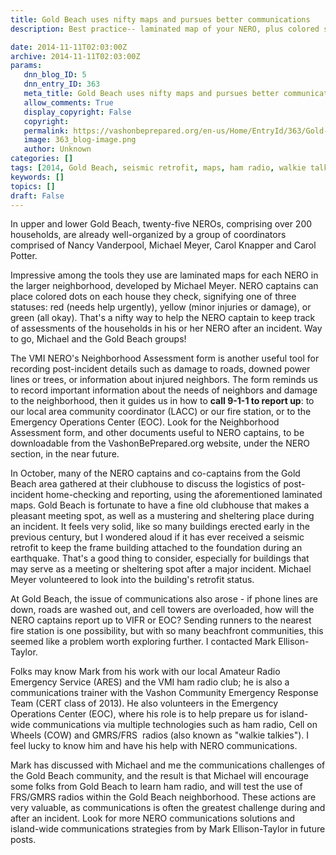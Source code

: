 ```yaml
---
title: Gold Beach uses nifty maps and pursues better communications
description: Best practice-- laminated map of your NERO, plus colored stickers to designate the status of each household.
date: 2014-11-11T02:03:00Z
archive: 2014-11-11T02:03:00Z
params:
   dnn_blog_ID: 5
   dnn_entry_ID: 363
   meta_title: Gold Beach uses nifty maps and pursues better communications
   allow_comments: True
   display_copyright: False
   copyright: 
   permalink: https://vashonbeprepared.org/en-us/Home/EntryId/363/Gold-Beach-uses-nifty-maps-and-pursues-better-communications
   image: 363_blog-image.png
   author: Unknown
categories: []
tags: [2014, Gold Beach, seismic retrofit, maps, ham radio, walkie talkies, FRS/GMRS, reporting up, communications]
keywords: []
topics: []
draft: False
---
```


<p class="p1">In upper and lower Gold Beach, twenty-five NEROs, comprising over 200 households, are already well-organized by a group of coordinators comprised of Nancy Vanderpool, Michael Meyer, Carol Knapper and Carol Potter.&nbsp;</p>
<p class="p1">Impressive among the tools they use are laminated maps for each NERO in the larger neighborhood, developed by Michael Meyer. NERO captains can place colored dots on each house they check, signifying one of three statuses: red (needs help urgently), yellow (minor injuries or damage), or green (all okay). That's a nifty way to help the NERO captain to keep track of assessments of the households in his or her NERO after an incident. Way to go, Michael and the Gold Beach groups!&nbsp;</p>
<p class="p1">The VMI NERO's Neighborhood Assessment form is another useful tool for recording post-incident details such as damage to roads, downed power lines or trees, or information about injured neighbors. The form reminds us to record important information about the needs of neighbors and damage to the neighborhood, then it guides us in how to <strong>call 9-1-1 to report up</strong>: to our local area community coordinator (LACC) or our fire station, or to the Emergency Operations Center (EOC). Look for the Neighborhood Assessment form, and other documents useful to NERO captains, to be downloadable from the VashonBePrepared.org website, under the NERO section, in the near future.</p>
<p class="p2">In October, many of the NERO captains and co-captains from the Gold Beach area gathered at their clubhouse to discuss the logistics of post-incident home-checking and reporting, using the aforementioned laminated maps. Gold Beach is fortunate to have a fine old clubhouse that makes a pleasant meeting spot, as well as a mustering and sheltering place during an incident. It feels very solid, like so many buildings erected early in the previous century, but I wondered aloud if it has ever received a seismic retrofit to keep the frame building attached to the foundation during an earthquake. That's a good thing to consider, especially for buildings that may serve as a meeting or sheltering spot after a major incident. Michael Meyer volunteered to look into the building's retrofit status.</p>
<p class="p1">At Gold Beach, the issue of communications also arose - if phone lines are down, roads are washed out, and cell towers are overloaded, how will the NERO captains report up to VIFR or EOC? Sending runners to the nearest fire station is one possibility, but with so many beachfront communities, this seemed like a problem worth exploring further. I contacted Mark Ellison-Taylor.</p>
<p class="p1">Folks may know Mark from his work with our local Amateur Radio Emergency Service (ARES) and the VMI ham radio club; he is also a communications trainer with the Vashon Community Emergency Response Team (CERT class of 2013). He also&nbsp;volunteers in the Emergency Operations Center (EOC), where his role is to help prepare us for island-wide communications via multiple technologies such as ham radio, Cell on Wheels (COW) and GMRS/FRS&nbsp; radios (also known as "walkie talkies"). I feel lucky to know him and have his help with NERO communications.</p>
<p class="p1">Mark has discussed with Michael and me the communications challenges of the Gold Beach community, and the result is that Michael will encourage some folks from Gold Beach to learn ham radio, and will test the use of FRS/GMRS radios within the Gold Beach neighborhood. These actions are very valuable, as communications is often the greatest challenge during and after an incident. Look for more NERO communications solutions and island-wide communications strategies from by Mark Ellison-Taylor in future posts.</p>
